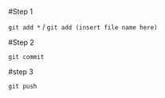 #Step 1

`git add *` / `git add (insert file name here)`

#Step 2

`git commit`

#step 3

`git push`

